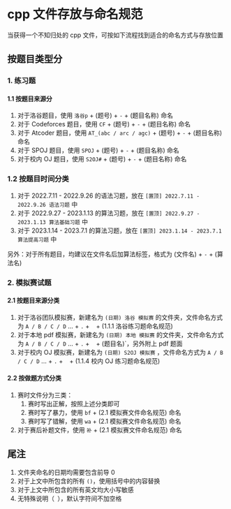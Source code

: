 # cpp 文件存放与命名规范

当获得一个不知归处的 cpp 文件，可按如下流程找到适合的命名方式与存放位置

## 按题目类型分

### 1. 练习题

#### 1.1 按题目来源分

1. 对于洛谷题目，使用 `洛谷p` + (题号) + `-` + (题目名称) 命名
2. 对于 Codeforces 题目，使用 `CF` + (题号) + `-` + (题目名称) 命名
3. 对于 Atcoder 题目，使用 `AT_(abc / arc / agc)` + (题号) + `-` + (题目名称) 命名
4. 对于 SPOJ 题目，使用 `SPOJ` + (题号) + `-` + (题目名称) 命名
5. 对于校内 OJ 题目，使用 `S2OJ#` + (题号) + `-` + (题目名称) 命名

### 1.2 按题目时间分类

1. 对于 2022.7.11 - 2022.9.26 的语法习题，放在 `[置顶] 2022.7.11 - 2022.9.26 语法习题` 中
2. 对于 2022.9.27 - 2023.1.13 的算法习题，放在 `[置顶] 2022.9.27 - 2023.1.13 算法基础习题` 中
3. 对于 2023.1.14 - 2023.7.1 的算法习题，放在 `[置顶] 2023.1.14 - 2023.7.1 算法提高习题` 中

另外：对于所有题目，均建议在文件名后加算法标签，格式为 (文件名) + `-` + (算法名)

### 2. 模拟赛试题

#### 2.1 按题目来源分类

1. 对于洛谷团队模拟赛，新建名为 `(日期) 洛谷 模拟赛` 的文件夹，文件命名方式为 `A / B / C / D` ... + `.` + ` ` + (1.1.1 洛谷练习题命名规范)
2. 对于本地 pdf 模拟赛，新建名为 `(日期) 本地 模拟赛` 的文件夹，文件命名方式为 `A / B / C / D` ... + `.` + ` ` + (题目名)`，另外附上 pdf 题面
3. 对于校内 OJ 模拟赛，新建名为 `(日期) S2OJ 模拟赛`
，文件命名方式为 `A / B / C / D` ... + `.` + ` ` + (1.1.4 校内 OJ 练习题命名规范)

#### 2.2 按做题方式分类

1. 赛时文件分为三类：
   1. 赛时写出正解，按照上述分类即可
   2. 赛时写了暴力，使用 `bf` + (2.1 模拟赛文件命名规范) 命名
   3. 赛时写了错解，使用 `wa` + (2.1 模拟赛文件命名规范) 命名
2. 对于赛后补题文件，使用 `补` + (2.1 模拟赛文件命名规范) 命名

## 尾注

1. 文件夹命名的日期均需要包含前导 $0$
2. 对于上文中所包含的所有 `()`，使用括号中的内容替换
3. 对于上文中所包含的所有英文均大小写敏感
4. 无特殊说明（` `），默认字符间不加空格